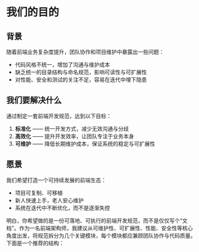 # 我们的目的

## 背景

随着前端业务复杂度提升，团队协作和项目维护中暴露出一些问题：

- 代码风格不统一，增加了沟通与维护成本
- 缺乏统一的目录结构与命名规范，影响可读性与可扩展性
- 对性能、安全和测试的关注不足，容易在迭代中埋下隐患

## 我们要解决什么

通过制定一套前端开发规范，达到以下目标：

1. **标准化** —— 统一开发方式，减少无效沟通与分歧
2. **高效化** —— 提升开发效率，让团队专注于业务本身
3. **可维护** —— 降低长期维护成本，保证系统的稳定与可扩展性

## 愿景

我们希望打造一个可持续发展的前端生态：

- 项目可复制、可移植
- 新人快速上手，老人安心维护
- 系统在迭代中不断优化，而不是逐渐失控

明白，你希望做的是一份可落地、可执行的前端开发规范，而不是仅仅写个“文档”。作为一名前端架构师，我建议从可维护性、可扩展性、性能、安全性等核心角度出发，将规范拆分为几个关键模块，每个模块都应兼顾团队协作与代码质量。下面是一个推荐的结构：
